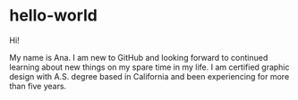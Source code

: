 # hello-world

Hi!

My name is Ana. I am new to GitHub and looking forward to continued learning about new things on my spare time in my life. 
I am certified graphic design with A.S. degree based in California and been experiencing for more than five years.
